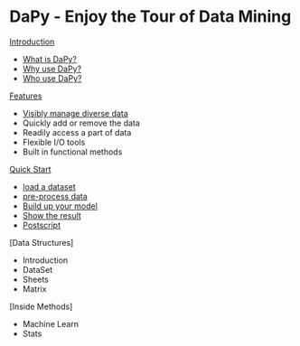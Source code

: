 # DaPy - Enjoy the Tour of Data Mining 
[Introduction](https://github.com/JacksonWuxs/DaPy/blob/master/Guide%20Book/English/Introduction.md#introduction)
  - [What is DaPy?](https://github.com/JacksonWuxs/DaPy/blob/master/Guide%20Book/English/Introduction.md#what-is-dapy)
  - [Why use DaPy?](https://github.com/JacksonWuxs/DaPy/blob/master/Guide%20Book/English/Introduction.md#why-use-dapy)
  - [Who use DaPy?](https://github.com/JacksonWuxs/DaPy/blob/master/Guide%20Book/English/Introduction.md#who-use-dapy)

[Features](https://github.com/JacksonWuxs/DaPy/blob/master/Guide%20Book/English/Features.md)
  - [Visibly manage diverse data](https://github.com/JacksonWuxs/DaPy/blob/master/Guide%20Book/English/Features.md#visibly-manage-diverse-data)
  - Quickly add or remove the data
  - Readily access a part of data
  - Flexible I/O tools
  - Built in functional methods

[Quick Start](https://github.com/JacksonWuxs/DaPy/blob/master/Guide%20Book/English/Quick%20Start.md#quick-start)

  - [load a dataset](https://github.com/JacksonWuxs/DaPy/blob/master/Guide%20Book/English/Quick%20Start.md#Ⅰ-loading-a-dataset)
  - [pre-process data](https://github.com/JacksonWuxs/DaPy/blob/master/Guide%20Book/English/Quick%20Start.md#Ⅱ-preprocessing-data)
  - [Build up your model](https://github.com/JacksonWuxs/DaPy/blob/master/Guide%20Book/English/Quick%20Start.md#Ⅲ-methods)
  - [Show the result](https://github.com/JacksonWuxs/DaPy/blob/master/Guide%20Book/English/Quick%20Start.md#Ⅳ-postscript)  
  - [Postscript](https://github.com/JacksonWuxs/DaPy/blob/master/Guide%20Book/English/Quick%20Start.md#Ⅳ-postscript)

[Data Structures]
  - Introduction
  - DataSet
  - Sheets
  - Matrix  

[Inside Methods]
  - Machine Learn
  - Stats

